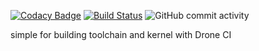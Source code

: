 [![Codacy Badge](https://app.codacy.com/project/badge/Grade/b529e6bd5de84041954e0c239b2d4731)](https://www.codacy.com/gh/cbendot/builder-compilation/dashboard?utm_source=github.com&amp;utm_medium=referral&amp;utm_content=cbendot/builder-compilation&amp;utm_campaign=Badge_Grade) [![Build Status](https://cloud.drone.io/api/badges/cbendot/builder-compilation/status.svg?ref=refs/heads/msm-4.4)](https://cloud.drone.io/cbendot/builder-compilation) ![GitHub commit activity](https://img.shields.io/github/commit-activity/m/cbendot/builder-compilation)
 

simple </script> for building toolchain and kernel with Drone CI

